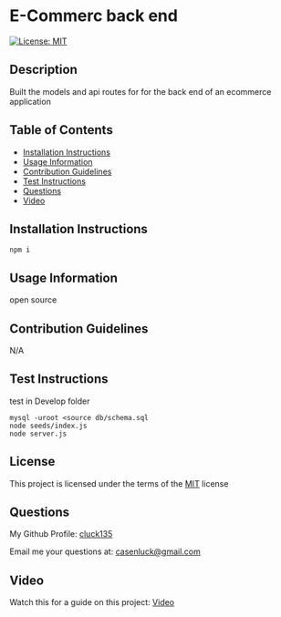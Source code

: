 # E-Commerc back end
[![License: MIT](https://img.shields.io/badge/License-MIT-yellow)](https://opensource.org/licenses/MIT)

## Description
Built the models and api routes for for the back end of an ecommerce application

## Table of Contents
- [Installation Instructions](#installation-instructions)
- [Usage Information](#usage-information)
- [Contribution Guidelines](#contribution-guidelines)
- [Test Instructions](#test-instructions)
- [Questions](#questions)
- [Video](#video)

## Installation Instructions
```
npm i
```

## Usage Information
open source

## Contribution Guidelines
N/A

## Test Instructions
test in Develop folder
```
mysql -uroot <source db/schema.sql
node seeds/index.js	
node server.js
```

## License
This project is licensed under the terms of the [MIT](https://opensource.org/licenses/MIT) license

## Questions
My Github Profile: [cluck135](https://github.com/cluck135)

Email me your questions at: [casenluck@gmail.com](mailto:casenluck@gmail.com)

## Video
Watch this for a guide on this project: [Video](https://watch.screencastify.com/v/D5JPvk8AcWUD1e5HgLib)
